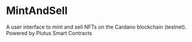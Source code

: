 # MintAndSell
A user interface to mint and sell NFTs on the Cardano blockchain (testnet). Powered by Plutus Smart Contracts
